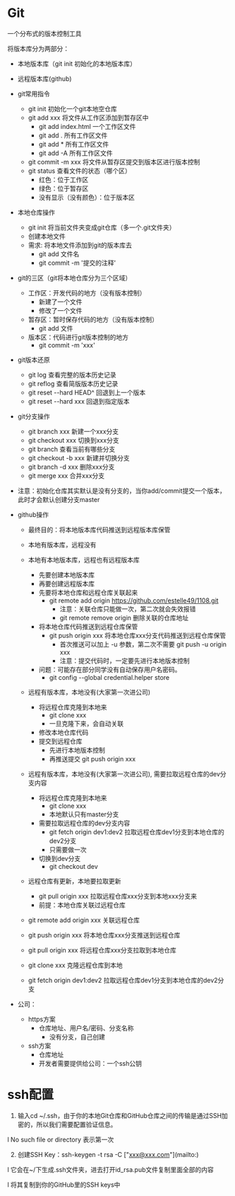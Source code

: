 # Git
一个分布式的版本控制工具

将版本库分为两部分：
* 本地版本库（git init 初始化的本地版本库）
* 远程版本库(github)

* git常用指令
  * git init 初始化一个git本地空仓库
  * git add xxx 将文件从工作区添加到暂存区中
    * git add index.html 一个工作区文件
    * git add . 所有工作区文件
    * git add * 所有工作区文件
    * git add -A 所有工作区文件
  * git commit -m xxx 将文件从暂存区提交到版本区进行版本控制
  * git status 查看文件的状态（哪个区）
    * 红色：位于工作区
    * 绿色：位于暂存区
    * 没有显示（没有颜色）：位于版本区

* 本地仓库操作
  * git init 将当前文件夹变成git仓库（多一个.git文件夹）
  * 创建本地文件 
  * 需求: 将本地文件添加到git的版本库去
    * git add 文件名
    * git commit -m '提交的注释'

* git的三区（git将本地仓库分为三个区域）
  * 工作区：开发代码的地方（没有版本控制）
    * 新建了一个文件
    * 修改了一个文件
  * 暂存区：暂时保存代码的地方（没有版本控制）
    * git add 文件 
  * 版本区：代码进行git版本控制的地方
    * git commit -m 'xxx'
  
* git版本还原
  * git log 查看完整的版本历史记录
  * git reflog 查看简版版本历史记录
  * git reset --hard HEAD^ 回退到上一个版本
  * git reset --hard xxx 回退到指定版本

* git分支操作
  * git branch xxx 新建一个xxx分支
  * git checkout xxx 切换到xxx分支
  * git branch 查看当前有哪些分支
  * git checkout -b xxx 新建并切换分支 
  * git branch -d xxx 删除xxx分支
  * git merge xxx 合并xxx分支

* 注意：初始化仓库其实默认是没有分支的，当你add/commit提交一个版本，此时才会默认创建分支master

* github操作
  * 最终目的：将本地版本库代码推送到远程版本库保管
  
  * 本地有版本库，远程没有
  * 本地有本地版本库，远程也有远程版本库
    * 先要创建本地版本库
    * 再要创建远程版本库
    * 先要将本地仓库和远程仓库关联起来
      * git remote add origin https://github.com/estelle49/1108.git
        * 注意：关联仓库只能做一次，第二次就会失效报错
        * git remote remove origin 删除关联的仓库地址
    * 将本地仓库代码推送到远程仓库保管
      * git push origin xxx 将本地仓库xxx分支代码推送到远程仓库保管
        * 首次推送可以加上 -u 参数，第二次不需要  git push -u origin xxx
        * 注意：提交代码时，一定要先进行本地版本控制
    * 问题：可能存在部分同学没有自动保存用户名密码。
      * git config --global credential.helper store
  
  * 远程有版本库，本地没有(大家第一次进公司)
    * 将远程仓库克隆到本地来
      * git clone xxx
      * 一旦克隆下来，会自动关联
    * 修改本地仓库代码
    * 提交到远程仓库
      * 先进行本地版本控制
      * 再推送提交 git push origin xxx

  * 远程有版本库，本地没有(大家第一次进公司), 需要拉取远程仓库的dev分支内容
    * 将远程仓库克隆到本地来
      * git clone xxx
      * 本地默认只有master分支
    * 需要拉取远程仓库的dev分支内容
      * git fetch origin dev1:dev2 拉取远程仓库dev1分支到本地仓库的dev2分支
      * 只需要做一次
    * 切换到dev分支
      * git checkout dev

  * 远程仓库有更新，本地要拉取更新
    * git pull origin xxx 拉取远程仓库xxx分支到本地xxx分支来
    * 前提：本地仓库关联过远程仓库

  * git remote add origin xxx 关联远程仓库
  * git push origin xxx 将本地仓库xxx分支推送到远程仓库
  * git pull origin xxx 将远程仓库xxx分支拉取到本地仓库
  * git clone xxx 克隆远程仓库到本地
  * git fetch origin dev1:dev2 拉取远程仓库dev1分支到本地仓库的dev2分支

* 公司：
  * https方案
    * 仓库地址、用户名/密码、分支名称
      * 没有分支，自己创建
  * ssh方案
    * 仓库地址
    * 开发者需要提供给公司：一个ssh公钥



# ssh配置

1) 输入cd ~/.ssh，由于你的本地Git仓库和GitHub仓库之间的传输是通过SSH加密的，所以我们需要配置验证信息。

l No such file or directory 表示第一次

2) 创建SSH Key：ssh-keygen -t rsa -C ["xxx@xxx.com"](mailto:\)

l 它会在~/下生成.ssh文件夹，进去打开id_rsa.pub文件复制里面全部的内容

l 将其复制到你的GitHub里的SSH keys中